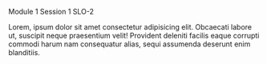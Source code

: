 Module 1 Session 1 SLO-2

Lorem, ipsum dolor sit amet consectetur adipisicing elit. Obcaecati labore ut, suscipit neque praesentium velit! Provident deleniti facilis eaque corrupti commodi harum nam consequatur alias, sequi assumenda deserunt enim blanditiis.
